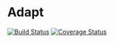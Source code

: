 # Adapt

[![Build Status](https://travis-ci.org/eknowles/adapt-mock.svg?branch=master)](https://travis-ci.org/eknowles/adapt-mock)
[![Coverage Status](https://coveralls.io/repos/github/eknowles/adapt-mock/badge.svg?branch=master)](https://coveralls.io/github/eknowles/adapt-mock?branch=master)
